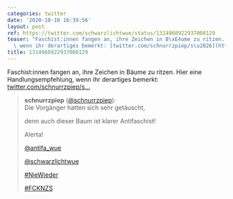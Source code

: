 ```yaml
---
categories: twitter
date: '2020-10-10 16:39:56'
layout: post
ref: https://twitter.com/schwarzlichtwue/status/1314968922937008129
teaser: "Faschist:innen fangen an, ihre Zeichen in B\xE4ume zu ritzen. Hier eine Handlungsempfehlung,\
  \ wenn ihr derartiges bemerkt: [twitter.com/schnurrzpiep/s\u2026](https://twitter.com/schnurrzpiep/status/1314960332150931458)"
title: 1314968922937008129
---
```

Faschist:innen fangen an, ihre Zeichen in Bäume zu ritzen. Hier eine Handlungsempfehlung, wenn ihr derartiges bemerkt: [twitter.com/schnurrzpiep/s…](https://twitter.com/schnurrzpiep/status/1314960332150931458)
> <b>schnurrzpiep</b> ([@schnurrzpiep](https://twitter.com/schnurrzpiep)):  
>Die Vorgänger hatten sich sehr getäuscht,  
>  
>denn auch dieser Baum ist klarer Antifaschist!  
>  
>  
>  
>Alerta!  
>  
>  
>  
>[@antifa_wue](https://twitter.com/antifa_wue)  
>  
>[@schwarzlichtwue](https://twitter.com/schwarzlichtwue)  
>  
>  
>  
>[#NieWieder](/t/niewieder)   
>  
>[#FCKNZS](/t/fcknzs)   

